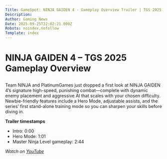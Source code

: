 ```yaml
---
Title: GameSpot: NINJA GAIDEN 4 - Gameplay Overview Trailer | TGS 2025
Description: 
Author: Gaming News
Date: 2025-09-25T22:02:21.000Z
Robots: noindex,nofollow
Template: index
---
```

<h1>
  
  
  NINJA GAIDEN 4 – TGS 2025 Gameplay Overview
</h1>

<p>Team NINJA and PlatinumGames just dropped a first look at NINJA GAIDEN 4’s signature high-speed, punishing combat—complete with dynamic enemy placement and aggressive AI that scales with your chosen difficulty. Newbie-friendly features include a Hero Mode, adjustable assists, and the series’ first stand-alone training mode so you can sharpen your skills before diving in.</p>

<p><strong>Trailer timestamps</strong>  </p>

<ul>
<li>Intro: 0:00
</li>
<li>Hero Mode: 1:01
</li>
<li>Master Ninja Level gameplay: 2:44
</li>
</ul>

<p><em>Watch on <a href="https://www.youtube.com/watch?v=8P3g86Lk4p4" rel="noopener noreferrer">YouTube</a></em></p>

